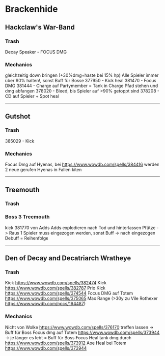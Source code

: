 # Brackenhide
##  Hackclaw's War-Band
### Trash
Decay Speaker - FOCUS DMG

### Mechanics
gleichzeitig down bringen (+30%dmg+haste bei 15% hp)
Alle Spieler immer über 90% halten!, sonst Buff für Bosse
377950 - Kick heal
381470 - Focus DMG
381444 - Charge auf Partymember = Tank in Charge Pfad stehen und dmg abfangen
378020 - Bleed, bis Spieler auf >90% getoppt sind
378208 - CD auf Spieler + Spot heal

-------------

## Gutshot
### Trash
385029 - Kick

### Mechanics
Focus Dmg auf Hyenas, bei https://www.wowdb.com/spells/384416 werden 2 neue gerufen
Hyenas in Fallen kiten

-------------

## Treemouth 
### Trash

### Boss 3 Treemouth 
kick 381770 von Adds
Adds explodieren nach Tod und hinterlassen Pfütze -> Raus
1 Spieler muss eingezogen werden, sonst Buff
-> nach eingezogen Debuff  = Reihenfolge

-------------

## Den of Decay and Decatriarch Wratheye 
### Trash
Kick https://www.wowdb.com/spells/382474
Kick https://www.wowdb.com/spells/382787
Prio Kick https://www.wowdb.com/spells/374544
Focus DMG auf Totem https://www.wowdb.com/spells/375065
Max Range (>30y zu Vile Rothexer https://www.wowdb.com/npcs/194487)

### Mechanics
Nicht von Wolke https://www.wowdb.com/spells/376170 treffen lassen
-> Buff für Boss
Focus dmg auf Totem https://www.wowdb.com/spells/373944 
-> je länger es lebt = Buff für Boss
Focus Heal tank dmg durch https://www.wowdb.com/spells/373912
Aoe Heal bei Totem https://www.wowdb.com/spells/373944